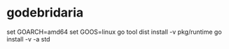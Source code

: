 # godebridaria

set GOARCH=amd64
set GOOS=linux
go tool dist install -v pkg/runtime
go install -v -a std